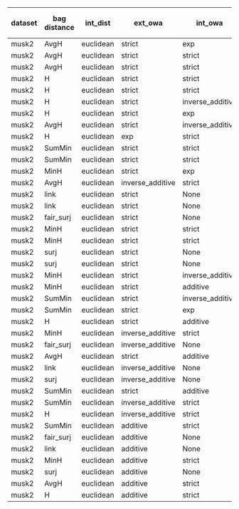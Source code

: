 | dataset | bag distance | int_dist | ext_owa | int_owa | Accuracy | F1 | TP | TN | FP | FN | Sensitivity | False Negative Rate | False Positive Rate | Specificity | Precission | False omission rate | FDR | Negative predictive value |
|---------|--------------|----------|---------|---------|----------|----|----|----|----|----|-------------|---------------------|---------------------|-------------|------------|---------------------|-----|---------------------------|
| musk2 | AvgH | euclidean | strict | exp | 0.87 | 0.883 | 49 | 38 | 2 | 11 | 0.817 | 0.183 | 0.05 | 0.95 | 0.961 | 0.224 | 0.039 | 0.776 |
| musk2 | AvgH | euclidean | strict | strict | 0.83 | 0.844 | 46 | 37 | 3 | 14 | 0.767 | 0.233 | 0.075 | 0.925 | 0.939 | 0.275 | 0.061 | 0.725 |
| musk2 | AvgH | euclidean | strict | strict | 0.83 | 0.844 | 46 | 37 | 3 | 14 | 0.767 | 0.233 | 0.075 | 0.925 | 0.939 | 0.275 | 0.061 | 0.725 |
| musk2 | H | euclidean | strict | strict | 0.83 | 0.841 | 45 | 38 | 2 | 15 | 0.75 | 0.25 | 0.05 | 0.95 | 0.957 | 0.283 | 0.043 | 0.717 |
| musk2 | H | euclidean | strict | strict | 0.83 | 0.841 | 45 | 38 | 2 | 15 | 0.75 | 0.25 | 0.05 | 0.95 | 0.957 | 0.283 | 0.043 | 0.717 |
| musk2 | H | euclidean | strict | inverse_additive | 0.82 | 0.836 | 46 | 36 | 4 | 14 | 0.767 | 0.233 | 0.1 | 0.9 | 0.92 | 0.28 | 0.08 | 0.72 |
| musk2 | H | euclidean | strict | exp | 0.82 | 0.833 | 45 | 37 | 3 | 15 | 0.75 | 0.25 | 0.075 | 0.925 | 0.938 | 0.288 | 0.062 | 0.712 |
| musk2 | AvgH | euclidean | strict | inverse_additive | 0.81 | 0.829 | 46 | 35 | 5 | 14 | 0.767 | 0.233 | 0.125 | 0.875 | 0.902 | 0.286 | 0.098 | 0.714 |
| musk2 | H | euclidean | exp | strict | 0.82 | 0.827 | 43 | 39 | 1 | 17 | 0.717 | 0.283 | 0.025 | 0.975 | 0.977 | 0.304 | 0.023 | 0.696 |
| musk2 | SumMin | euclidean | strict | strict | 0.79 | 0.814 | 46 | 33 | 7 | 14 | 0.767 | 0.233 | 0.175 | 0.825 | 0.868 | 0.298 | 0.132 | 0.702 |
| musk2 | SumMin | euclidean | strict | strict | 0.79 | 0.814 | 46 | 33 | 7 | 14 | 0.767 | 0.233 | 0.175 | 0.825 | 0.868 | 0.298 | 0.132 | 0.702 |
| musk2 | MinH | euclidean | strict | exp | 0.79 | 0.811 | 45 | 34 | 6 | 15 | 0.75 | 0.25 | 0.15 | 0.85 | 0.882 | 0.306 | 0.118 | 0.694 |
| musk2 | AvgH | euclidean | inverse_additive | strict | 0.8 | 0.804 | 41 | 39 | 1 | 19 | 0.683 | 0.317 | 0.025 | 0.975 | 0.976 | 0.328 | 0.024 | 0.672 |
| musk2 | link | euclidean | strict | None | 0.78 | 0.8 | 44 | 34 | 6 | 16 | 0.733 | 0.267 | 0.15 | 0.85 | 0.88 | 0.32 | 0.12 | 0.68 |
| musk2 | link | euclidean | strict | None | 0.78 | 0.8 | 44 | 34 | 6 | 16 | 0.733 | 0.267 | 0.15 | 0.85 | 0.88 | 0.32 | 0.12 | 0.68 |
| musk2 | fair_surj | euclidean | strict | None | 0.78 | 0.8 | 44 | 34 | 6 | 16 | 0.733 | 0.267 | 0.15 | 0.85 | 0.88 | 0.32 | 0.12 | 0.68 |
| musk2 | MinH | euclidean | strict | strict | 0.77 | 0.796 | 45 | 32 | 8 | 15 | 0.75 | 0.25 | 0.2 | 0.8 | 0.849 | 0.319 | 0.151 | 0.681 |
| musk2 | MinH | euclidean | strict | strict | 0.77 | 0.796 | 45 | 32 | 8 | 15 | 0.75 | 0.25 | 0.2 | 0.8 | 0.849 | 0.319 | 0.151 | 0.681 |
| musk2 | surj | euclidean | strict | None | 0.77 | 0.789 | 43 | 34 | 6 | 17 | 0.717 | 0.283 | 0.15 | 0.85 | 0.878 | 0.333 | 0.122 | 0.667 |
| musk2 | surj | euclidean | strict | None | 0.77 | 0.789 | 43 | 34 | 6 | 17 | 0.717 | 0.283 | 0.15 | 0.85 | 0.878 | 0.333 | 0.122 | 0.667 |
| musk2 | MinH | euclidean | strict | inverse_additive | 0.75 | 0.775 | 43 | 32 | 8 | 17 | 0.717 | 0.283 | 0.2 | 0.8 | 0.843 | 0.347 | 0.157 | 0.653 |
| musk2 | MinH | euclidean | strict | additive | 0.75 | 0.775 | 43 | 32 | 8 | 17 | 0.717 | 0.283 | 0.2 | 0.8 | 0.843 | 0.347 | 0.157 | 0.653 |
| musk2 | SumMin | euclidean | strict | inverse_additive | 0.72 | 0.763 | 45 | 27 | 13 | 15 | 0.75 | 0.25 | 0.325 | 0.675 | 0.776 | 0.357 | 0.224 | 0.643 |
| musk2 | SumMin | euclidean | strict | exp | 0.73 | 0.757 | 42 | 31 | 9 | 18 | 0.7 | 0.3 | 0.225 | 0.775 | 0.824 | 0.367 | 0.176 | 0.633 |
| musk2 | H | euclidean | strict | additive | 0.75 | 0.752 | 38 | 37 | 3 | 22 | 0.633 | 0.367 | 0.075 | 0.925 | 0.927 | 0.373 | 0.073 | 0.627 |
| musk2 | MinH | euclidean | inverse_additive | strict | 0.75 | 0.752 | 38 | 37 | 3 | 22 | 0.633 | 0.367 | 0.075 | 0.925 | 0.927 | 0.373 | 0.073 | 0.627 |
| musk2 | fair_surj | euclidean | inverse_additive | None | 0.74 | 0.75 | 39 | 35 | 5 | 21 | 0.65 | 0.35 | 0.125 | 0.875 | 0.886 | 0.375 | 0.114 | 0.625 |
| musk2 | AvgH | euclidean | strict | additive | 0.74 | 0.745 | 38 | 36 | 4 | 22 | 0.633 | 0.367 | 0.1 | 0.9 | 0.905 | 0.379 | 0.095 | 0.621 |
| musk2 | link | euclidean | inverse_additive | None | 0.73 | 0.738 | 38 | 35 | 5 | 22 | 0.633 | 0.367 | 0.125 | 0.875 | 0.884 | 0.386 | 0.116 | 0.614 |
| musk2 | surj | euclidean | inverse_additive | None | 0.73 | 0.738 | 38 | 35 | 5 | 22 | 0.633 | 0.367 | 0.125 | 0.875 | 0.884 | 0.386 | 0.116 | 0.614 |
| musk2 | SumMin | euclidean | strict | additive | 0.69 | 0.735 | 43 | 26 | 14 | 17 | 0.717 | 0.283 | 0.35 | 0.65 | 0.754 | 0.395 | 0.246 | 0.605 |
| musk2 | SumMin | euclidean | inverse_additive | strict | 0.71 | 0.729 | 39 | 32 | 8 | 21 | 0.65 | 0.35 | 0.2 | 0.8 | 0.83 | 0.396 | 0.17 | 0.604 |
| musk2 | H | euclidean | inverse_additive | strict | 0.72 | 0.702 | 33 | 39 | 1 | 27 | 0.55 | 0.45 | 0.025 | 0.975 | 0.971 | 0.409 | 0.029 | 0.591 |
| musk2 | SumMin | euclidean | additive | strict | 0.65 | 0.632 | 30 | 35 | 5 | 30 | 0.5 | 0.5 | 0.125 | 0.875 | 0.857 | 0.462 | 0.143 | 0.538 |
| musk2 | fair_surj | euclidean | additive | None | 0.66 | 0.63 | 29 | 37 | 3 | 31 | 0.483 | 0.517 | 0.075 | 0.925 | 0.906 | 0.456 | 0.094 | 0.544 |
| musk2 | link | euclidean | additive | None | 0.65 | 0.607 | 27 | 38 | 2 | 33 | 0.45 | 0.55 | 0.05 | 0.95 | 0.931 | 0.465 | 0.069 | 0.535 |
| musk2 | MinH | euclidean | additive | strict | 0.66 | 0.605 | 26 | 40 | 0 | 34 | 0.433 | 0.567 | 0.0 | 1.0 | 1.0 | 0.459 | 0.0 | 0.541 |
| musk2 | surj | euclidean | additive | None | 0.64 | 0.6 | 27 | 37 | 3 | 33 | 0.45 | 0.55 | 0.075 | 0.925 | 0.9 | 0.471 | 0.1 | 0.529 |
| musk2 | AvgH | euclidean | additive | strict | 0.63 | 0.554 | 23 | 40 | 0 | 37 | 0.383 | 0.617 | 0.0 | 1.0 | 1.0 | 0.481 | 0.0 | 0.519 |
| musk2 | H | euclidean | additive | strict | 0.6 | 0.5 | 20 | 40 | 0 | 40 | 0.333 | 0.667 | 0.0 | 1.0 | 1.0 | 0.5 | 0.0 | 0.5 |
